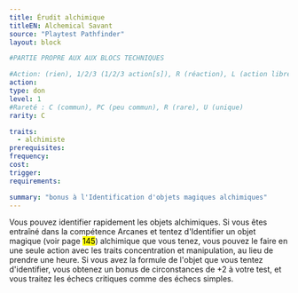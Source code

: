 ```yaml
---
title: Érudit alchimique
titleEN: Alchemical Savant
source: "Playtest Pathfinder"
layout: block

#PARTIE PROPRE AUX AUX BLOCS TECHNIQUES

#Action: (rien), 1/2/3 (1/2/3 action[s]), R (réaction), L (action libre)
action: 
type: don
level: 1
#Rareté : C (commun), PC (peu commun), R (rare), U (unique)
rarity: C

traits:
  - alchimiste
prerequisites:
frequency: 
cost:
trigger: 
requirements:

summary: "bonus à l'Identification d'objets magiques alchimiques"
---
```


Vous pouvez identifier rapidement les objets alchimiques. Si vous êtes entraîné dans la compétence Arcanes et tentez d'Identifier un objet magique (voir page <mark>145</mark>) alchimique que vous tenez, vous pouvez le faire en une seule action avec les traits concentration et manipulation, au lieu de prendre une heure. Si vous avez la formule de l'objet que vous tentez d'identifier, vous obtenez un bonus de circonstances de +2 à votre test, et vous traitez les échecs critiques comme des échecs simples.